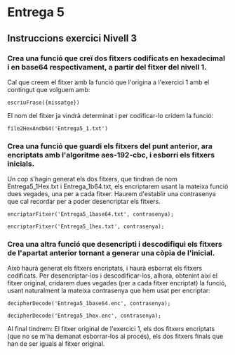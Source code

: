# Entrega 5
## Instruccions exercici Nivell 3
### Crea una funció que creï dos fitxers codificats en hexadecimal i en base64 respectivament, a partir del fitxer del nivell 1.

Cal que creem el fitxer amb la funció que l'origina a l'exercici 1 amb el contingut que volguem amb:

`escriuFrase({missatge})`

El nom del fitxer ja vindrà determinat i per codificar-lo cridem la funció:

`file2HexAndb64('Entrega5_1.txt')`

### Crea una funció que guardi els fitxers del punt anterior, ara encriptats amb l'algoritme aes-192-cbc, i esborri els fitxers inicials.

Un cop s'hagin generat els dos fitxers, que tindran de nom Entrega5_1Hex.txt i Entrega_1b64.txt, els encriptarem usant la mateixa funció dues vegades, una per a cada fitxer. Haurem d'establir una contrasenya que cal recordar per a poder desencriptar els fitxers.

`encriptarFitxer('Entrega5_1base64.txt', contrasenya);`

`encriptarFitxer('Entrega5_1hex.txt', contrasenya);`

### Crea una altra funció que desencripti i descodifiqui els fitxers de l'apartat anterior tornant a generar una còpia de l'inicial.

Això haurà generat els fitxers encriptats, i haurà esborrat els fitxers codificats. Per desencriptar-los i descodificar-los, alhora, obtenint així el fitxer original, cridarem dues vegades (per a cada fitxer encriptat) la funció, usant naturalment la mateixa contrasenya que hem usat per encriptar:

`decipherDecode('Entrega5_1base64.enc', contrasenya);`

`decipherDecode('Entrega5_1hex.enc', contrasenya);`

Al final tindrem: El fitxer original de l'exercici 1, els dos fitxers encriptats (que no se m'ha demanat esborrar-los al procés), els dos fitxers finals que han de ser iguals al fitxer original.